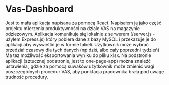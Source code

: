 # Vas-Dashboard

Jest to mała aplikacja napisana za pomocą React. Napisałem ją jako część projektu mierzenia produktywności na dziale VAS na magazynie odzieżowym.
Aplikacja komunikuje się lokalnie z serwerem (/server.js - użyłem Express.js) który pobiera dane z bazy MySQL i przekazuje je do aplikacji aby wyświetlić je w formie tabeli. Użytkownik może wybrać przedział czasowy dla tych danych (np dziś, albo cały poprzedni tydzień)
Ma tez możliwość eksportowania wyniku do pliku xlsx. Na podstronie aplikacji (sztucznej podstronie, jest to one-page-app) można znaleźć ustawienia, gdzie za pomocą suwaków użytkownik może zmienić wagi poszczególnych procedur VAS, aby punktacja pracownika brała pod uwagę trudność procedury.
